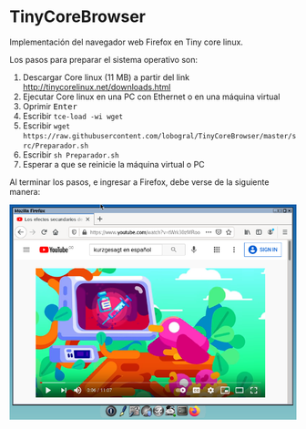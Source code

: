 # TinyCoreBrowser
Implementación del navegador web Firefox en Tiny core linux.

Los pasos para preparar el sistema operativo son:
1. Descargar Core linux (11 MB) a partir del link http://tinycorelinux.net/downloads.html
2. Ejecutar Core linux en una PC con Ethernet o en una máquina virtual
3. Oprimir <kbd>Enter</kbd>
4. Escribir `tce-load -wi wget`
5. Escribir `wget https://raw.githubusercontent.com/lobogral/TinyCoreBrowser/master/src/Preparador.sh`
6. Escribir `sh Preparador.sh`
7. Esperar a que se reinicie la máquina virtual o PC

Al terminar los pasos, e ingresar a Firefox, debe verse de la siguiente manera:

<img src="assets/ImgPrincipal.png"/>
